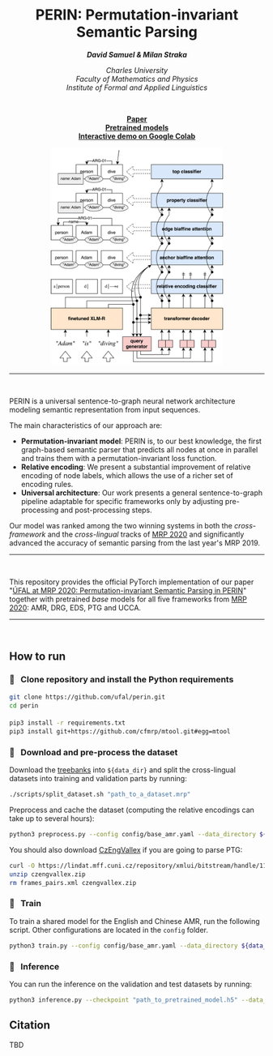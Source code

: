 <h1 align="center"><b>PERIN: Permutation-invariant Semantic Parsing</b></h1>

<p align="center">
  <i><b>David Samuel & Milan Straka</b></i>
</p>

<p align="center">
  <i>
    Charles University<br>
    Faculty of Mathematics and Physics<br>
    Institute of Formal and Applied Linguistics
  </i>
</p>
<br>

<p align="center">
  <a href=""><b>Paper</b></a><br>
  <a href=""><b>Pretrained models</b></a><br>
  <a href="https://colab.research.google.com/drive/1jqYATZgv1GhEto4eUKH7_-P8VmHIKGMs?usp=sharing"><b>Interactive demo on Google Colab</b></a>
</p>

<p align="center">
  <img src="img/illustration.png" alt="Overall architecture" width="340"/>  
</p>

_______

<br>

PERIN is a universal sentence-to-graph neural network architecture modeling semantic representation from input sequences.

The main characteristics of our approach are:

- <b>Permutation-invariant model</b>: PERIN is, to our best
  knowledge, the first graph-based semantic parser that predicts all nodes at once in parallel and trains them with a permutation-invariant loss function.
- <b>Relative encoding</b>: We present a substantial improvement of relative encoding of node labels, which allows the use of a richer set of encoding rules.
- <b>Universal architecture</b>: Our work presents a general sentence-to-graph pipeline adaptable for specific frameworks only by adjusting pre-processing and post-processing steps.


Our model was ranked among the two winning systems in both the *cross-framework* and the *cross-lingual* tracks of [MRP 2020](http://mrp.nlpl.eu/2020/) and significantly advanced the accuracy of semantic parsing from the last year's MRP 2019. 

_______

<br>

This repository provides the official PyTorch implementation of our paper "[ÚFAL at MRP 2020: Permutation-invariant Semantic Parsing in PERIN]()" together with pretrained *base* models for all five frameworks from [MRP 2020](http://mrp.nlpl.eu/2020/): AMR, DRG, EDS, PTG and UCCA.

_______

<br>

## How to run

### :feet: &nbsp; Clone repository and install the Python requirements

```sh
git clone https://github.com/ufal/perin.git
cd perin

pip3 install -r requirements.txt 
pip3 install git+https://github.com/cfmrp/mtool.git#egg=mtool
```

### :feet: &nbsp; Download and pre-process the dataset

Download the [treebanks](http://mrp.nlpl.eu/2020/index.php?page=14) into `${data_dir}` and split the cross-lingual datasets into training and validation parts by running:
```sh
./scripts/split_dataset.sh "path_to_a_dataset.mrp"
```

Preprocess and cache the dataset (computing the relative encodings can take up to several hours):
```sh
python3 preprocess.py --config config/base_amr.yaml --data_directory ${data_dir}
```

You should also download [CzEngVallex](https://lindat.mff.cuni.cz/repository/xmlui/handle/11234/1-1512) if you are going to parse PTG:
```sh
curl -O https://lindat.mff.cuni.cz/repository/xmlui/bitstream/handle/11234/1-1512/czengvallex.zip
unzip czengvallex.zip
rm frames_pairs.xml czengvallex.zip
```

### :feet: &nbsp; Train

To train a shared model for the English and Chinese AMR, run the following script. Other configurations are located in the `config` folder.
```sh
python3 train.py --config config/base_amr.yaml --data_directory ${data_dir} --save_checkpoints --log_wandb
```

### :feet: &nbsp; Inference

You can run the inference on the validation and test datasets by running:
```sh
python3 inference.py --checkpoint "path_to_pretrained_model.h5" --data_directory ${data_dir}
```

## Citation

TBD

